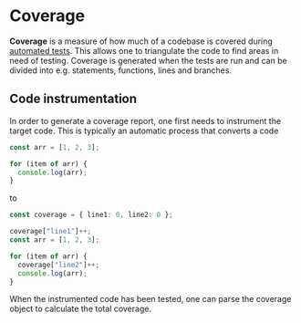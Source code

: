 # Coverage

**Coverage** is a measure of how much of a codebase is covered during
[automated tests](../README.md). This allows one to triangulate the code to find
areas in need of testing. Coverage is generated when the tests are run and can
be divided into e.g. statements, functions, lines and branches.

## Code instrumentation

In order to generate a coverage report, one first needs to instrument the target
code. This is typically an automatic process that converts a code

```ts
const arr = [1, 2, 3];

for (item of arr) {
  console.log(arr);
}
```

to

```ts
const coverage = { line1: 0, line2: 0 };

coverage["line1"]++;
const arr = [1, 2, 3];

for (item of arr) {
  coverage["line2"]++;
  console.log(arr);
}
```

When the instrumented code has been tested, one can parse the coverage object to
calculate the total coverage.

